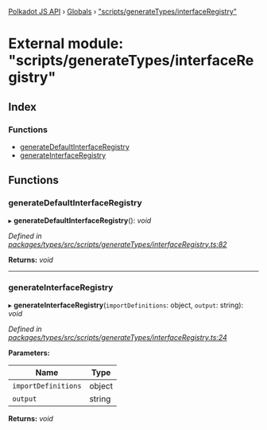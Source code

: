 [Polkadot JS API](../README.md) › [Globals](../globals.md) › ["scripts/generateTypes/interfaceRegistry"](_scripts_generatetypes_interfaceregistry_.md)

# External module: "scripts/generateTypes/interfaceRegistry"

## Index

### Functions

* [generateDefaultInterfaceRegistry](_scripts_generatetypes_interfaceregistry_.md#generatedefaultinterfaceregistry)
* [generateInterfaceRegistry](_scripts_generatetypes_interfaceregistry_.md#generateinterfaceregistry)

## Functions

###  generateDefaultInterfaceRegistry

▸ **generateDefaultInterfaceRegistry**(): *void*

*Defined in [packages/types/src/scripts/generateTypes/interfaceRegistry.ts:82](https://github.com/polkadot-js/api/blob/b1a657d68/packages/types/src/scripts/generateTypes/interfaceRegistry.ts#L82)*

**Returns:** *void*

___

###  generateInterfaceRegistry

▸ **generateInterfaceRegistry**(`importDefinitions`: object, `output`: string): *void*

*Defined in [packages/types/src/scripts/generateTypes/interfaceRegistry.ts:24](https://github.com/polkadot-js/api/blob/b1a657d68/packages/types/src/scripts/generateTypes/interfaceRegistry.ts#L24)*

**Parameters:**

Name | Type |
------ | ------ |
`importDefinitions` | object |
`output` | string |

**Returns:** *void*
